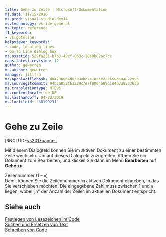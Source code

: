 ```yaml
---
title: Gehe zu Zeile | Microsoft-Dokumentation
ms.date: 11/15/2016
ms.prod: visual-studio-dev14
ms.technology: vs-ide-general
ms.topic: reference
f1_keywords:
- vs.gotoline
helpviewer_keywords:
- code, locating lines
- Go To Line dialog box
ms.assetid: 529fa251-b7b3-49cf-863c-10e0b82ac7cc
caps.latest.revision: 12
author: gewarren
ms.author: gewarren
manager: jillfra
ms.openlocfilehash: d047980a6d0b33dbe74182eec23b55aa4487799e
ms.sourcegitcommit: 94b3a052fb1229c7e7f8804b09c1d403385c7630
ms.translationtype: MTE95
ms.contentlocale: de-DE
ms.lasthandoff: 04/23/2019
ms.locfileid: "68199231"
---
```

# <a name="go-to-line"></a>Gehe zu Zeile
[!INCLUDE[vs2017banner](../../includes/vs2017banner.md)]

Mit diesem Dialogfeld können Sie im aktiven Dokument zu einer bestimmten Zeile wechseln. Um auf dieses Dialogfeld zuzugreifen, öffnen Sie ein Dokument zum Bearbeiten, und klicken Sie dann im Menü **Bearbeiten** auf **Gehe zu**.  
  
 Zeilennummer (1 – `n`)  
 Damit können Sie die Zeilennummer im aktiven Dokument eingeben, in das Sie verschieben möchten. Die eingegebene Zahl muss zwischen 1 und `n` liegen, wobei „n“ der Anzahl der Zeilen im aktuellen Dokument entspricht.  
  
## <a name="see-also"></a>Siehe auch  
 [Festlegen von Lesezeichen im Code](../../ide/setting-bookmarks-in-code.md)   
 [Suchen und Ersetzen von Text](../../ide/finding-and-replacing-text.md)   
 [Schreiben von Code](../../ide/writing-code-in-the-code-and-text-editor.md)
